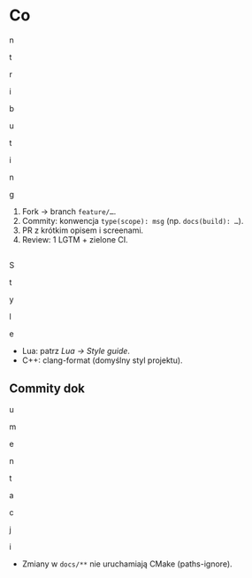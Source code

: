 # Co

n

t

r

i

b

u

t

i

n

g

1. Fork → branch `feature/…`.
2. Commity: konwencja `type(scope): msg` (np. `docs(build): …`).
3. PR z krótkim opisem i screenami.
4. Review: 1 LGTM + zielone CI.

## 

S

t

y

l

e

- Lua: patrz _Lua → Style guide_.
- C++: clang-format (domyślny styl projektu).

## Commity dok

u

m

e

n

t

a

c

j

i

- Zmiany w `docs/**` nie uruchamiają CMake (paths-ignore).
